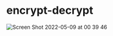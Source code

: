 # encrypt-decrypt
![Screen Shot 2022-05-09 at 00 39 46](https://user-images.githubusercontent.com/9613461/167353982-7b095c6f-c736-405d-be49-6a71e04edf38.png)
